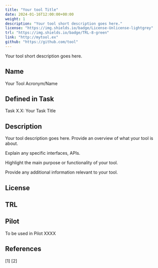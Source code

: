 ```yaml
---
title: "Your tool Title"
date: 2024-01-16T12:00:00+00:00
weight: 1
description: "Your tool short description goes here."
license: "https://img.shields.io/badge/License-Unlicense-lightgrey"
trl: "https://img.shields.io/badge/TRL-8-green"
link: "http://mytool.ex"
github: "https://github.com/tool"
---
```


Your tool short description goes here.

## Name
Your Tool Acronym/Name

## Defined in Task
Task X.X: Your Task Title

## Description
Your tool  description goes here. Provide an overview of what your tool is about.

Explain any specific interfaces, APIs.

Highlight the main purpose or functionality of your tool.

Provide any additional information relevant to your tool.

## License

## TRL

## Pilot
To be used in Pilot XXXX

## References
[1]
[2]